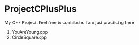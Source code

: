 # ProjectCPlusPlus
 My C++ Project. Feel free to contribute. I am just practicing here


 1. YouAreYoung.cpp
 2. CircleSquare.cpp
